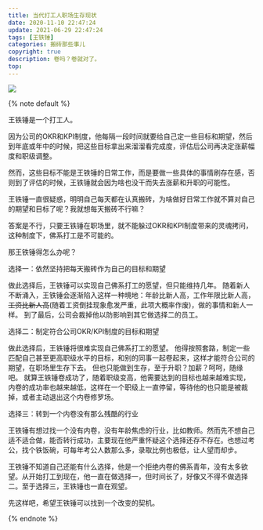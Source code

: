 ```yaml
---
title: 当代打工人职场生存现状
date: 2020-11-10 22:47:24
update: 2021-06-29 22:47:24
tags: [王铁锤]
categories: 搬砖那些事儿
copyright: true
description: 卷吗？卷就对了。
top:
---
```


<img src="https://i.loli.net/2021/07/01/UMFEbBhrX6vW5xN.png" >


{% note default %}

王铁锤是一个打工人。

因为公司的OKR和KPI制度，他每隔一段时间就要给自己定一些目标和期望，然后到年底或年中的时候，把这些目标拿出来溜溜看完成度，评估后公司再决定涨薪幅度和职级调整。

然而，这些目标不能是王铁锤的日常工作，而是要做一些具体的事情刷存在感，否则到了评估的时候，王铁锤就会因为啥也没干而失去涨薪和升职的可能性。

王铁锤一直很疑惑，明明自己每天都在认真搬砖，为啥做好日常工作就不算对自己的期望和目标了呢？我就想每天搬砖不行嘛？

答案是不行，只要王铁锤在职场里，就不能躲过OKR和KPI制度带来的灵魂拷问，这种制度下，佛系打工是不可能的。

那王铁锤得怎么办呢？

选择一：依然坚持把每天搬砖作为自己的目标和期望

做此选择后，王铁锤可以实现自己佛系打工的愿望，但只能维持几年。
随着新人不断涌入，王铁锤会逐渐陷入这样一种境地：年龄比新人高，工作年限比新人高，~~工资比新人高~~(随着工资倒挂现象愈发严重，此项大概率作废)，做的事情和新人一样。
到了最后，公司会裁掉他以防影响到其它做选择二的员工。

选择二：制定符合公司OKR/KPI制度的目标和期望

做此选择后，王铁锤将很难实现自己佛系打工的愿望。
他得按照套路，制定一些匹配自己甚至更高职级水平的目标，和别的同事一起卷起来，这样才能符合公司的期望，在职场里生存下去。
但也只能做到生存，至于升职？加薪？呵呵，随缘吧。
就算王铁锤卷成功了，随着职级变高，他需要达到的目标也越来越难实现，内卷的成功率也越来越低，这样在一个职级上一直停留，等待他的也只能是被裁掉，或者主动退出这个内卷修罗场。

选择三：转到一个内卷没有那么残酷的行业

王铁锤有想过找一个没有内卷，没有年龄焦虑的行业，比如教师。然而先不想自己适不适合做，能否转行成功，主要现在他严重怀疑这个选择还存不存在。也想过考公，找个铁饭碗，可每年考公人数那么多，录取比例也极低，让人望而却步。

王铁锤不知道自己还能有什么选择，他是一个拒绝内卷的佛系青年，没有太多欲望。从开始打工到现在，他一直在做选择一，但时间长了，好像又不得不做选择二。至于选择三，王铁锤也一直在观望。

先这样吧，希望王铁锤可以找到一个改变的契机。

{% endnote %}

